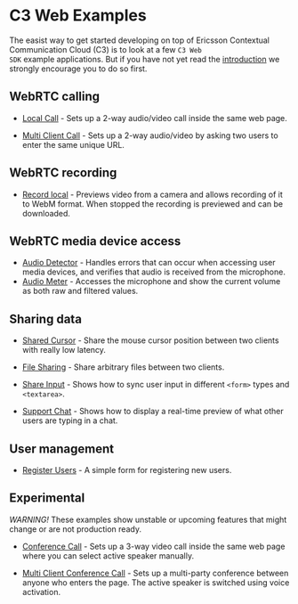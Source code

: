 # C3 Web Examples

The easist way to get started developing on top of Ericsson Contextual Communication Cloud (C3) is to look
at a few <code>C3 Web SDK</code> example applications. But if you have not yet
read the <a href="https://ericsson.github.io/c3-web-guide/">introduction</a> we strongly
encourage you to do so first.

## WebRTC calling
* <a href="localCall.html">Local Call</a> - Sets up a 2-way audio/video call inside the same web page.
  
* <a href="multiClientCall.html">Multi Client Call</a> - Sets up a 2-way audio/video by asking two users to enter the same unique URL.

## WebRTC recording

* <a href="recordLocal.html">Record local</a> - Previews video from a camera and allows recording of it to WebM format. When stopped the recording is previewed and can be downloaded.


## WebRTC media device access

* <a href="audioDetector.html">Audio Detector</a> - Handles errors that can occur when accessing user media devices, and verifies that audio is received from the microphone.
* <a href="audioMeter.html">Audio Meter</a> - Accesses the microphone and show the current volume as both raw and filtered values.

## Sharing data

* <a href="sharedCursor.html">Shared Cursor</a> - Share the mouse cursor position between two clients with really low latency.

* <a href="fileDropShare.html">File Sharing</a> - Share arbitrary files between two clients.

* <a href="shareInput.html">Share Input</a> - Shows how to sync user input in different <code>&lt;form&gt;</code> types and <code>&lt;textarea&gt;</code>.

* <a href="supportChat.html">Support Chat</a> - Shows how to display a real-time preview of what other users are typing in a chat.

## User management
* <a href="registerUsers.html">Register Users</a> - A simple form for registering new users.

## Experimental
*WARNING!* These examples show unstable or upcoming features that might change or are not production ready.

* <a href="conferenceCall.html">Conference Call</a> - Sets up a 3-way video call inside the same web page where you can select active speaker manually.

* <a href="multiClientConferenceCall.html">Multi Client Conference Call</a> - Sets up a multi-party conference between anyone who enters the page. The active speaker is switched using voice activation.
